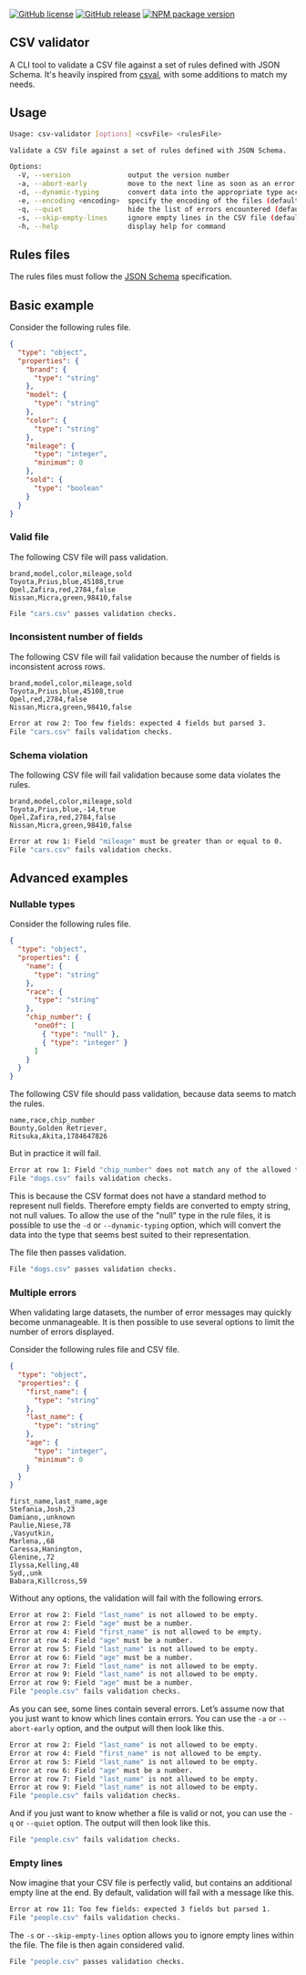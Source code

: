 [![GitHub license](https://img.shields.io/github/license/jbroutier/csv-validator)](https://github.com/jbroutier/csv-validator/blob/main/LICENSE)
[![GitHub release](https://img.shields.io/github/release/jbroutier/csv-validator?include_prereleases)](https://github.com/jbroutier/csv-validator/releases/)
[![NPM package version](https://img.shields.io/npm/v/@jbroutier/csv-validator)](https://www.npmjs.com/package/@jbroutier/csv-validator)

## CSV validator

A CLI tool to validate a CSV file against a set of rules defined with JSON Schema. It's heavily inspired from [csval](https://www.npmjs.com/package/csval), with some additions to match my needs.

## Usage

```bash
Usage: csv-validator [options] <csvFile> <rulesFile>

Validate a CSV file against a set of rules defined with JSON Schema.

Options:
  -V, --version              output the version number
  -a, --abort-early          move to the next line as soon as an error is encountered (default: false)
  -d, --dynamic-typing       convert data into the appropriate type according to their format (default: false)
  -e, --encoding <encoding>  specify the encoding of the files (default: "utf8")
  -q, --quiet                hide the list of errors encountered (default: false)
  -s, --skip-empty-lines     ignore empty lines in the CSV file (default: false)
  -h, --help                 display help for command
```

## Rules files

The rules files must follow the [JSON Schema](https://json-schema.org/understanding-json-schema/reference/index.html) specification.

## Basic example

Consider the following rules file.

```json
{
  "type": "object",
  "properties": {
    "brand": {
      "type": "string"
    },
    "model": {
      "type": "string"
    },
    "color": {
      "type": "string"
    },
    "mileage": {
      "type": "integer",
      "minimum": 0
    },
    "sold": {
      "type": "boolean"
    }
  }
}
```

### Valid file

The following CSV file will pass validation.

```csv
brand,model,color,mileage,sold
Toyota,Prius,blue,45108,true
Opel,Zafira,red,2784,false
Nissan,Micra,green,98410,false
```

```bash
File "cars.csv" passes validation checks.
```

### Inconsistent number of fields

The following CSV file will fail validation because the number of fields is inconsistent across rows.

```csv
brand,model,color,mileage,sold
Toyota,Prius,blue,45108,true
Opel,red,2784,false
Nissan,Micra,green,98410,false
```

```bash
Error at row 2: Too few fields: expected 4 fields but parsed 3.
File "cars.csv" fails validation checks.
```

### Schema violation

The following CSV file will fail validation because some data violates the rules.

```csv
brand,model,color,mileage,sold
Toyota,Prius,blue,-14,true
Opel,Zafira,red,2784,false
Nissan,Micra,green,98410,false
```

```bash
Error at row 1: Field "mileage" must be greater than or equal to 0.
File "cars.csv" fails validation checks.
```

## Advanced examples

### Nullable types

Consider the following rules file.

```json
{
  "type": "object",
  "properties": {
    "name": {
      "type": "string"
    },
    "race": {
      "type": "string"
    },
    "chip_number": {
      "oneOf": [
        { "type": "null" },
        { "type": "integer" }
      ]
    }
  }
}
```

The following CSV file should pass validation, because data seems to match the rules.

```csv
name,race,chip_number
Bounty,Golden Retriever,
Ritsuka,Akita,1784647826
```

But in practice it will fail.

```bash
Error at row 1: Field "chip_number" does not match any of the allowed types.
File "dogs.csv" fails validation checks.
```

This is because the CSV format does not have a standard method to represent null fields. Therefore empty fields are converted to empty string, not null values. To allow the use of the "null" type in the rule files, it is possible to use the `-d` or `--dynamic-typing` option, which will convert the data into the type that seems best suited to their representation.

The file then passes validation.

```bash
File "dogs.csv" passes validation checks.
```

### Multiple errors

When validating large datasets, the number of error messages may quickly become unmanageable. It is then possible to use several options to limit the number of errors displayed.

Consider the following rules file and CSV file.

```json
{
  "type": "object",
  "properties": {
    "first_name": {
      "type": "string"
    },
    "last_name": {
      "type": "string"
    },
    "age": {
      "type": "integer",
      "minimum": 0
    }
  }
}
```

```
first_name,last_name,age
Stefania,Josh,23
Damiano,,unknown
Paulie,Niese,78
,Vasyutkin,
Marlena,,68
Caressa,Hanington,
Glenine,,72
Ilyssa,Kelling,48
Syd,,unk
Babara,Killcross,59
```

Without any options, the validation will fail with the following errors.

```bash
Error at row 2: Field "last_name" is not allowed to be empty.
Error at row 2: Field "age" must be a number.
Error at row 4: Field "first_name" is not allowed to be empty.
Error at row 4: Field "age" must be a number.
Error at row 5: Field "last_name" is not allowed to be empty.
Error at row 6: Field "age" must be a number.
Error at row 7: Field "last_name" is not allowed to be empty.
Error at row 9: Field "last_name" is not allowed to be empty.
Error at row 9: Field "age" must be a number.
File "people.csv" fails validation checks.
```

As you can see, some lines contain several errors. Let’s assume now that you just want to know which lines contain errors. You can use the `-a` or `--abort-early` option, and the output will then look like this.

```bash
Error at row 2: Field "last_name" is not allowed to be empty.
Error at row 4: Field "first_name" is not allowed to be empty.
Error at row 5: Field "last_name" is not allowed to be empty.
Error at row 6: Field "age" must be a number.
Error at row 7: Field "last_name" is not allowed to be empty.
Error at row 9: Field "last_name" is not allowed to be empty.
File "people.csv" fails validation checks.
```

And if you just want to know whether a file is valid or not, you can use the `-q` or `--quiet` option. The output will then look like this.

```bash
File "people.csv" fails validation checks.
```

### Empty lines

Now imagine that your CSV file is perfectly valid, but contains an additional empty line at the end. By default, validation will fail with a message like this.

```bash
Error at row 11: Too few fields: expected 3 fields but parsed 1.
File "people.csv" fails validation checks.
```

The `-s` or `--skip-empty-lines` option allows you to ignore empty lines within the file. The file is then again considered valid.

```bash
File "people.csv" passes validation checks.
```
